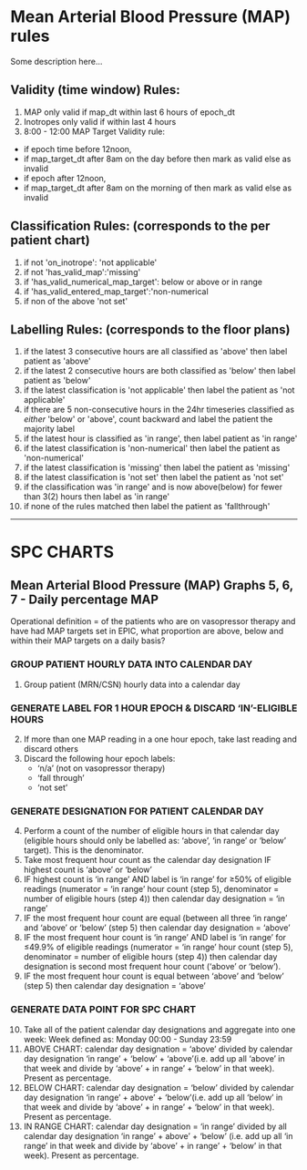 # Mean Arterial Blood Pressure (MAP) rules
Some description here...
## Validity (time window) Rules: 

1. MAP only valid if map_dt within last 6 hours of epoch_dt 
2. Inotropes only valid if within last 4 hours 
3. 8:00 - 12:00 MAP Target Validity rule: 
  -  if epoch time before 12noon, 
  -  if map_target_dt after 8am on the day before then mark as valid else as invalid 
  -  if epoch after 12noon, 
  -  if map_target_dt after 8am on the morning of then mark as valid else as invalid 

        	 

## Classification Rules: (corresponds to the per patient chart) 

1. if not 'on_inotrope': 'not applicable'
2. if not 'has_valid_map':'missing' 
3. if 'has_valid_numerical_map_target': below or above or in range 
4. if 'has_valid_entered_map_target':'non-numerical 
5. if non of the above 'not set' 

 
## Labelling Rules: (corresponds to the floor plans)     

1. if the latest 3 consecutive hours are all classified as 'above' then label patient as 'above'
2. if the latest 2 consecutive hours are both classified as 'below' then label patient as 'below'       
3. if the latest classification is 'not applicable' then label the patient as 'not applicable' 
4. if there are 5 non-consecutive hours in the 24hr timeseries classified as *either* 'below' or 'above', count backward and label the patient the majority label 
5. if the latest hour is classified as 'in range', then label patient as 'in range' 
6. if the latest classification is 'non-numerical' then label the patient as 'non-numerical' 
7. if the latest classification is 'missing' then label the patient as 'missing' 
8. if the latest classification is 'not set' then label the patient as 'not set' 
9. if the classification was 'in range' and is now above(below) for fewer than 3(2) hours then label as 'in range' 
10. if none of the rules matched then label the patient as 'fallthrough' 
---
# SPC CHARTS
## Mean Arterial Blood Pressure (MAP) Graphs 5, 6, 7 - Daily percentage MAP 
Operational definition = of the patients who are on vasopressor therapy and have had MAP targets set in EPIC, what proportion are above, below and within their MAP targets on a daily basis? 
### GROUP PATIENT HOURLY DATA INTO CALENDAR DAY 
1. Group patient (MRN/CSN) hourly data into a calendar day 

### GENERATE LABEL FOR 1 HOUR EPOCH & DISCARD ‘IN’-ELIGIBLE HOURS 
2. If more than one MAP reading in a one hour epoch, take last reading and discard others 
3. Discard the following hour epoch labels: 
   - ‘n/a’ (not on vasopressor therapy)
   - ‘fall through’
   -  ‘not set’ 

### GENERATE DESIGNATION FOR PATIENT CALENDAR DAY 
4. Perform a count of the number of eligible hours in that calendar day (eligible hours should only be labelled as: ‘above’, ‘in range’ or ‘below’ target). This is the denominator. 
5. Take most frequent hour count as the calendar day designation IF highest count is ‘above’ or ‘below’ 
6. IF highest count is ‘in range’ AND label is ‘in range’ for ≥50% of eligible readings (numerator = ‘in range’ hour count (step 5), denominator = number of eligible hours (step 4)) then calendar day designation = ‘in range’ 
7. IF the most frequent hour count are equal (between all three ‘in range’ and ‘above’ or ‘below’ (step 5) then calendar day designation = ‘above’ 
8. IF the most frequent hour count is ‘in range’ AND label is ‘in range’ for ≤49.9% of eligible readings (numerator = ‘in range’ hour count (step 5), denominator = number of eligible hours (step 4)) then calendar day designation is second most frequent hour count (‘above’ or ‘below’).  
9. IF the most frequent hour count is equal between ‘above’ and ‘below’ (step 5) then calendar day designation = ‘above’ 

### GENERATE DATA POINT FOR SPC CHART 
10. Take all of the patient calendar day designations and aggregate into one week: Week defined as: Monday 00:00 - Sunday 23:59 
11. ABOVE CHART: calendar day designation = ‘above’ divided by calendar day designation ‘in range’ + ‘below’ + ‘above’(i.e. add up all ‘above’ in that week and divide by ‘above’ + in range’ + ‘below’ in that week). Present as percentage.  
12. BELOW CHART: calendar day designation = ‘below’ divided by calendar day designation ‘in range’ + above’ + ‘below’(i.e. add up all ‘below’ in that week and divide by ‘above’ + in range’ + ‘below’ in that week). Present as percentage.  
13. IN RANGE CHART: calendar day designation = ‘in range’ divided by all calendar day designation ‘in range’ + above’ + ‘below’ (i.e. add up all ‘in range’ in that week and divide by ‘above’ + in range’ + ‘below’ in that week). Present as percentage.

    

 

 
